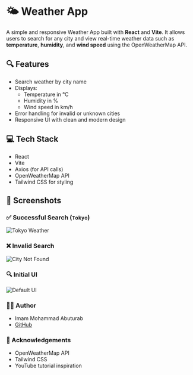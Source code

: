 # 🌤️ Weather App

A simple and responsive Weather App built with **React** and **Vite**. It allows users to search for any city and view real-time weather data such as **temperature**, **humidity**, and **wind speed** using the OpenWeatherMap API.

## 🔍 Features

- Search weather by city name
- Displays:
  - Temperature in °C
  - Humidity in %
  - Wind speed in km/h
- Error handling for invalid or unknown cities
- Responsive UI with clean and modern design

## 💻 Tech Stack

- React
- Vite
- Axios (for API calls)
- OpenWeatherMap API
- Tailwind CSS for styling

## 📸 Screenshots

### ✅ Successful Search (`Tokyo`)
![Tokyo Weather](https://github.com/user-attachments/assets/5326e8e4-724a-45f6-a156-3951ba20e76b)


### ❌ Invalid Search
![City Not Found](https://github.com/user-attachments/assets/fe94a243-50d7-4c06-9b37-951c08d15d90)


### 🔍 Initial UI
![Default UI](https://github.com/user-attachments/assets/ae6d2931-d99c-460f-8b0d-25ed7a30e05e)

### 🙋‍♂️ Author
- Imam Mohammad Abuturab
- [GitHub](https://github.com/Abuturab07)

### 🌟 Acknowledgements
- OpenWeatherMap API
- Tailwind CSS
- YouTube tutorial inspiration
